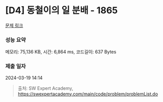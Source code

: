 # [D4] 동철이의 일 분배 - 1865 

[문제 링크](https://swexpertacademy.com/main/code/problem/problemDetail.do?contestProbId=AV5LuHfqDz8DFAXc) 

### 성능 요약

메모리: 75,136 KB, 시간: 6,864 ms, 코드길이: 637 Bytes

### 제출 일자

2024-03-19 14:14



> 출처: SW Expert Academy, https://swexpertacademy.com/main/code/problem/problemList.do